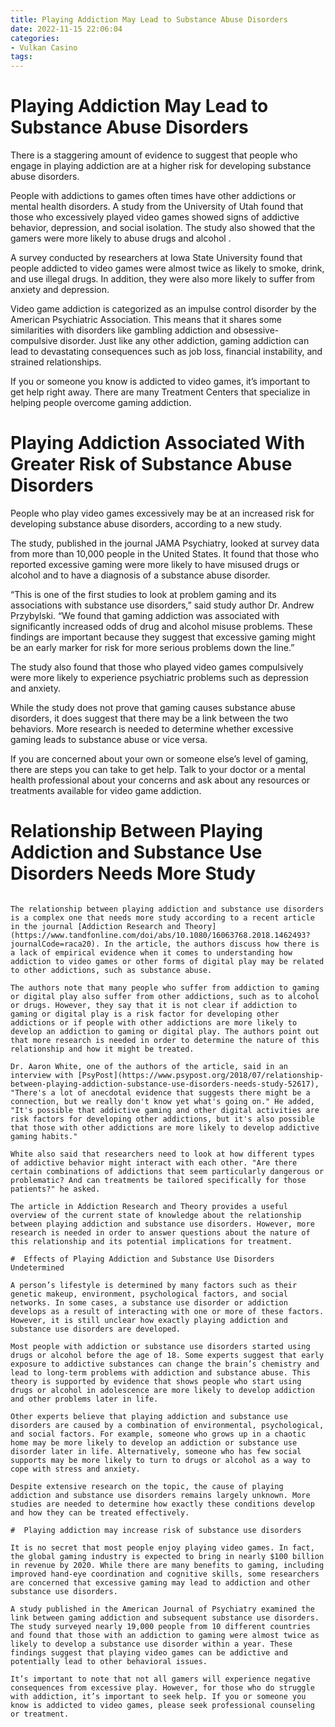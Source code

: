 ```yaml
---
title: Playing Addiction May Lead to Substance Abuse Disorders
date: 2022-11-15 22:06:04
categories:
- Vulkan Casino
tags:
---
```



#  Playing Addiction May Lead to Substance Abuse Disorders

There is a staggering amount of evidence to suggest that people who engage in playing addiction are at a higher risk for developing substance abuse disorders. 

People with addictions to games often times have other addictions or mental health disorders. A study from the University of Utah found that those who excessively played video games showed signs of addictive behavior, depression, and social isolation. The study also showed that the gamers were more likely to abuse drugs and alcohol .

A survey conducted by researchers at Iowa State University found that people addicted to video games were almost twice as likely to smoke, drink, and use illegal drugs. In addition, they were also more likely to suffer from anxiety and depression. 

Video game addiction is categorized as an impulse control disorder by the American Psychiatric Association. This means that it shares some similarities with disorders like gambling addiction and obsessive-compulsive disorder. Just like any other addiction, gaming addiction can lead to devastating consequences such as job loss, financial instability, and strained relationships. 

If you or someone you know is addicted to video games, it’s important to get help right away. There are many Treatment Centers that specialize in helping people overcome gaming addiction.

#  Playing Addiction Associated With Greater Risk of Substance Abuse Disorders

People who play video games excessively may be at an increased risk for developing substance abuse disorders, according to a new study.

The study, published in the journal JAMA Psychiatry, looked at survey data from more than 10,000 people in the United States. It found that those who reported excessive gaming were more likely to have misused drugs or alcohol and to have a diagnosis of a substance abuse disorder.

“This is one of the first studies to look at problem gaming and its associations with substance use disorders,” said study author Dr. Andrew Przybylski. “We found that gaming addiction was associated with significantly increased odds of drug and alcohol misuse problems. These findings are important because they suggest that excessive gaming might be an early marker for risk for more serious problems down the line.”

The study also found that those who played video games compulsively were more likely to experience psychiatric problems such as depression and anxiety.

While the study does not prove that gaming causes substance abuse disorders, it does suggest that there may be a link between the two behaviors. More research is needed to determine whether excessive gaming leads to substance abuse or vice versa.

If you are concerned about your own or someone else’s level of gaming, there are steps you can take to get help. Talk to your doctor or a mental health professional about your concerns and ask about any resources or treatments available for video game addiction.

#  Relationship Between Playing Addiction and Substance Use Disorders Needs More Study

~~~

The relationship between playing addiction and substance use disorders is a complex one that needs more study according to a recent article in the journal [Addiction Research and Theory](https://www.tandfonline.com/doi/abs/10.1080/16063768.2018.1462493?journalCode=raca20). In the article, the authors discuss how there is a lack of empirical evidence when it comes to understanding how addiction to video games or other forms of digital play may be related to other addictions, such as substance abuse.

The authors note that many people who suffer from addiction to gaming or digital play also suffer from other addictions, such as to alcohol or drugs. However, they say that it is not clear if addiction to gaming or digital play is a risk factor for developing other addictions or if people with other addictions are more likely to develop an addiction to gaming or digital play. The authors point out that more research is needed in order to determine the nature of this relationship and how it might be treated.

Dr. Aaron White, one of the authors of the article, said in an interview with [PsyPost](https://www.psypost.org/2018/07/relationship-between-playing-addiction-substance-use-disorders-needs-study-52617), "There's a lot of anecdotal evidence that suggests there might be a connection, but we really don't know yet what's going on." He added, "It's possible that addictive gaming and other digital activities are risk factors for developing other addictions, but it's also possible that those with other addictions are more likely to develop addictive gaming habits."

White also said that researchers need to look at how different types of addictive behavior might interact with each other. "Are there certain combinations of addictions that seem particularly dangerous or problematic? And can treatments be tailored specifically for those patients?" he asked.

The article in Addiction Research and Theory provides a useful overview of the current state of knowledge about the relationship between playing addiction and substance use disorders. However, more research is needed in order to answer questions about the nature of this relationship and its potential implications for treatment.

#  Effects of Playing Addiction and Substance Use Disorders Undetermined

A person’s lifestyle is determined by many factors such as their genetic makeup, environment, psychological factors, and social networks. In some cases, a substance use disorder or addiction develops as a result of interacting with one or more of these factors. However, it is still unclear how exactly playing addiction and substance use disorders are developed.

Most people with addiction or substance use disorders started using drugs or alcohol before the age of 18. Some experts suggest that early exposure to addictive substances can change the brain’s chemistry and lead to long-term problems with addiction and substance abuse. This theory is supported by evidence that shows people who start using drugs or alcohol in adolescence are more likely to develop addiction and other problems later in life.

Other experts believe that playing addiction and substance use disorders are caused by a combination of environmental, psychological, and social factors. For example, someone who grows up in a chaotic home may be more likely to develop an addiction or substance use disorder later in life. Alternatively, someone who has few social supports may be more likely to turn to drugs or alcohol as a way to cope with stress and anxiety.

Despite extensive research on the topic, the cause of playing addiction and substance use disorders remains largely unknown. More studies are needed to determine how exactly these conditions develop and how they can be treated effectively.

#  Playing addiction may increase risk of substance use disorders

It is no secret that most people enjoy playing video games. In fact, the global gaming industry is expected to bring in nearly $100 billion in revenue by 2020. While there are many benefits to gaming, including improved hand-eye coordination and cognitive skills, some researchers are concerned that excessive gaming may lead to addiction and other substance use disorders.

A study published in the American Journal of Psychiatry examined the link between gaming addiction and subsequent substance use disorders. The study surveyed nearly 19,000 people from 10 different countries and found that those with an addiction to gaming were almost twice as likely to develop a substance use disorder within a year. These findings suggest that playing video games can be addictive and potentially lead to other behavioral issues.

It’s important to note that not all gamers will experience negative consequences from excessive play. However, for those who do struggle with addiction, it’s important to seek help. If you or someone you know is addicted to video games, please seek professional counseling or treatment.
